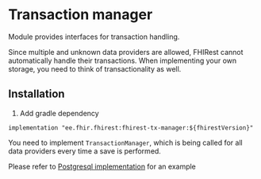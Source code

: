 # Transaction manager
Module provides interfaces for transaction handling.

Since multiple and unknown data providers are allowed, FHIRest cannot automatically handle their transactions.
When implementing your own storage, you need to think of transactionality as well.


## Installation
1. Add gradle dependency
```
implementation "ee.fhir.fhirest:fhirest-tx-manager:${fhirestVersion}"
```


You need to implement `TransactionManager`, which is being called for all data providers every time a save is performed.

Please refer to [Postgresql implementation](../pg-core/src/main/java/ee/fhir/fhirest/PgTransactionManager.java) for an example
